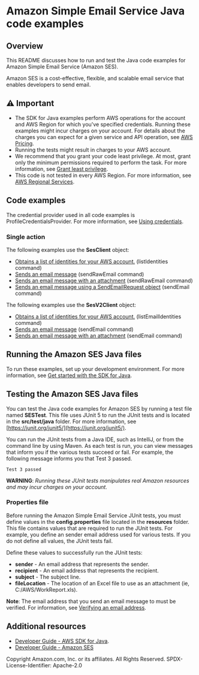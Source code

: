 # Amazon Simple Email Service Java code examples

## Overview
This README discusses how to run and test the Java code examples for Amazon Simple Email Service (Amazon SES).

Amazon SES is a cost-effective, flexible, and scalable email service that enables developers to send email.

## ⚠️ Important
* The SDK for Java examples perform AWS operations for the account and AWS Region for which you've specified credentials. Running these examples might incur charges on your account. For details about the charges you can expect for a given service and API operation, see [AWS Pricing](https://aws.amazon.com/pricing/).
* Running the tests might result in charges to your AWS account.
* We recommend that you grant your code least privilege. At most, grant only the minimum permissions required to perform the task. For more information, see [Grant least privilege](https://docs.aws.amazon.com/IAM/latest/UserGuide/best-practices.html#grant-least-privilege). 
* This code is not tested in every AWS Region. For more information, see [AWS Regional Services](https://aws.amazon.com/about-aws/global-infrastructure/regional-product-services).

## Code examples

The credential provider used in all code examples is ProfileCredentialsProvider. For more information, see [Using credentials](https://docs.aws.amazon.com/sdk-for-java/latest/developer-guide/credentials.html).

### Single action

The following examples use the **SesClient** object:

- [Obtains a list of identities for your AWS account.](https://github.com/awsdocs/aws-doc-sdk-examples/blob/main/javav2/example_code/ses/src/main/java/com/example/ses/ListIdentities.java) (listIdentities command)
- [Sends an email message](https://github.com/awsdocs/aws-doc-sdk-examples/blob/main/javav2/example_code/ses/src/main/java/com/example/ses/SendMessage.java) (sendRawEmail command)
- [Sends an email message with an attachment](https://github.com/awsdocs/aws-doc-sdk-examples/blob/main/javav2/example_code/ses/src/main/java/com/example/ses/SendMessageAttachment.java) (sendRawEmail command)
- [Sends an email message using a SendEmailRequest object](https://github.com/awsdocs/aws-doc-sdk-examples/blob/main/javav2/example_code/ses/src/main/java/com/example/ses/SendMessageEmailRequest.java) (sendEmail command)


The following examples use the **SesV2Client** object:

- [Obtains a list of identities for your AWS account.](https://github.com/awsdocs/aws-doc-sdk-examples/blob/main/javav2/example_code/ses/src/main/java/com/example/sesv2/ListIdentities.java) (listEmailIdentities command)
- [Sends an email message](https://github.com/awsdocs/aws-doc-sdk-examples/blob/main/javav2/example_code/ses/src/main/java/com/example/sesv2/SendEmail.java) (sendEmail command)
- [Sends an email message with an attachment](https://github.com/awsdocs/aws-doc-sdk-examples/blob/main/javav2/example_code/ses/src/main/java/com/example/sesv2/SendMessageAttachment.java) (sendEmail command)


## Running the Amazon SES Java files

To run these examples, set up your development environment. For more information, 
see [Get started with the SDK for Java](https://docs.aws.amazon.com/sdk-for-java/latest/developer-guide/setup.html). 


 ## Testing the Amazon SES Java files

You can test the Java code examples for Amazon SES by running a test file named **SESTest**. This file uses JUnit 5 to run the JUnit tests and is located in the **src/test/java** folder. For more information, see [https://junit.org/junit5/](https://junit.org/junit5/).

You can run the JUnit tests from a Java IDE, such as IntelliJ, or from the command line by using Maven. As each test is run, you can view messages that inform you if the various tests succeed or fail. For example, the following message informs you that Test 3 passed.

	Test 3 passed

**WARNING**: _Running these JUnit tests manipulates real Amazon resources and may incur charges on your account._

 ### Properties file
Before running the Amazon Simple Email Service JUnit tests, you must define values in the **config.properties** file located in the **resources** folder. This file contains values that are required to run the JUnit tests. For example, you define an sender email address used for various tests. 
If you do not define all values, the JUnit tests fail.

Define these values to successfully run the JUnit tests:

- **sender** - An email address that represents the sender.   
- **recipient** - An email address that represents the recipient.
- **subject** - The subject line.
- **fileLocation** - The location of an Excel file to use as an attachment (ie, C:/AWS/WorkReport.xls).

**Note**: The email address that you send an email message to must be verified. For information, see [Verifying an email address](https://docs.aws.amazon.com/ses/latest/DeveloperGuide//verify-email-addresses-procedure.html).


## Additional resources
* [Developer Guide - AWS SDK for Java](https://docs.aws.amazon.com/sdk-for-java/latest/developer-guide/home.html).
* [Developer Guide - Amazon SES](https://docs.aws.amazon.com/ses/latest/dg/Welcome.html)

Copyright Amazon.com, Inc. or its affiliates. All Rights Reserved. SPDX-License-Identifier: Apache-2.0

